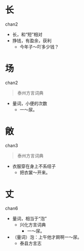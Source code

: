 # 长
chan2
- 长，和“短”相对
- 挣钱，有盈余，获利
  - 今年子～吖多少钱？

# 场
chan2
> 泰州方言词典
- 量词，小便的次数
  - 一～尿。

# 敞
chan3
> 泰州方言词典
- 衣服穿在身上不系纽子
  - 把衣裳～开来。

# 丈
chan6
+ 量词，相当于“泡”
  * 兴化方言词典
    - 一～尿。
+ （量词）泡：上午他才屙啊一～尿。
  * 泰县方言志
